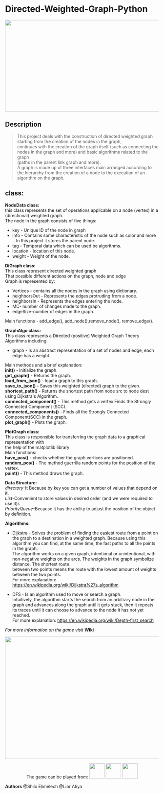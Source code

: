 # Directed-Weighted-Graph-Python

<p align="center">
<img src="https://camo.githubusercontent.com/0b0a19eececf5e6d5823f317df2e94d6023e2e5391edb9f707df1d7060cf6583/68747470733a2f2f7265732e636c6f7564696e6172792e636f6d2f64636c706f7a6a67612f696d6167652f75706c6f61642f76313537363634393633392f464447726170685f6b68736772755f6a75727776632e676966" width="900" height="300">
</p>  

<h2>Description</h2>

>This project deals with the construction of directed weighted graph starting from the creation of the nodes in the graph,<br>
>continues with the creation of the graph itself (such as connecting the nodes in the graph and more) and basic algorithms related to the graph <br>
>(paths in the parent link graph and more).<br>
>A graph is made up of three interfaces main arranged according to the hierarchy from the creation of a node to the execution of an algorithm on the graph.<br>



class:
---------------

**NodeData class:**<br>
this class represents the set of operations applicable on a node (vertex) in a (directional) weighted graph.<br>
The node in the graph consists of five things:<br>
* key - Unique ID of the node in graph<br>
* info - Contains some characteristic of the node such as color and more .. In this project it stores the parent node.<br>
* tag - Temporal data which can be used be algorithms.<br>
* location - location of this node.<br>
* weight - Weight of the node.<br>
    
**DiGraph class:**<br>
This class represent directed weighted graph<br>
That possible different actions on the graph, node and edge<br>
Graph is represented by:<br>
* Vertices - contains all the nodes in the graph using dictionary.<br>
* neighborsOut - Represents the edges protruding from a node.<br>
* neighborsIn - Represents the edges entering the node.<br>
* MC- number of changes made to the graph.<br>
* edgeSize-number of edges in the graph.<br>

Main functions - add_edge(), add_node(),remove_node(), remove_edge().<br> 

**GraphAlgo class:**<br>
This class represents a Directed (positive) Weighted Graph Theory Algorithms including.<br>
* graph - Is an abstract representation of a set of nodes and edge, each edge has a weight.<br>

Main methods and a brief explanation:<br>
**__init__()** - Initialize the graph.<br>
**get_graph()** - Returns the graph.<br>
**load_from_json()** - load a graph to this graph.<br>
**save_to_json()** - Saves this weighted (directed) graph to the given.<br>
**shortest_path()** - Returns the shortest path from node src to node dest using Dijkstra's Algorithm.<br>
**connected_component()** - This method gets a vertex Finds the Strongly Connected Component (SCC).<br>
**connected_components()** - Finds all the Strongly Connected Component(SCC) in the graph.<br>
**plot_graph()** - Plots the graph.<br>

**PlotGraph class:**<br>
This class is responsible for transferring the graph data to a graphical representation with<br>
the help of the matplotlib library<br>
Main functions:<br>
**have_pos()** - checks whether the graph vertices are positioned.<br>
**random_pos()** - The method guerrilla random points for the position of the vertex.<br>
**paint()** - This method draws the graph.<br>

**Data Structure:**<br>
*directory*-It Because by key you can get a number of values that depend on it.<br>
*List*-Convenient to store values in desired order (and we were required to use it)r.<br>
*PriorityQueue*-Because it has the ability to adjust the position of the object by definition.<br>

**Algorithms:**<br>
* Dijkstra - Solves the problem of finding the easiest route from a point on the graph to a destination in a weighted graph. Because using this algorithm you can find, at the same time, the fast paths to all the points in the graph.<br>
The algorithm works on a given graph, intentional or unintentional, with non-negative weights on the arcs. The weights in the graph symbolize distance. The shortest route<br> between two points means the route with the lowest amount of weights between the two points.<br>
For more explanation: https://en.wikipedia.org/wiki/Dijkstra%27s_algorithm <br>

* DFS - Is an algorithm used to move or search a graph.<br>
Intuitively, the algorithm starts the search from an arbitrary node in the graph and advances along the graph until it gets stuck, then it repeats its traces until it can choose to advance to the node it has not yet reached.<br>
For more explanation: https://en.wikipedia.org/wiki/Depth-first_search <br>

*For more information on the game visit* **Wiki**


<p align="center">
<img src="" width="700" height="400">   
</p>




<p align="center">
The game can be played from:
<img src="http://up419.siz.co.il/up3/zwmomgyy2ykj.png" width="50" height="50">      <img src="https://upload.wikimedia.org/wikipedia/commons/thumb/d/d5/IntelliJ_IDEA_Logo.svg/1024px-IntelliJ_IDEA_Logo.svg.png" width="50" height="50"> 
<img src="https://sdtimes.com/wp-content/uploads/2019/03/jW4dnFtA_400x400.jpg" width="50" height="50" background="white">  
 </p>   
 
 
**Authors** @Shilo Elimelech @Lior Atiya

